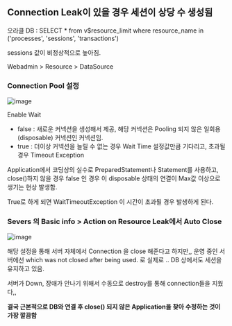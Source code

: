 ## Connection Leak이 있을 경우 세션이 상당 수 생성됨

오라클 DB : SELECT * from v$resource_limit where resource_name in ('processes', 'sessions', 'transactions')

sessions 값이 비정상적으로 높아짐.


Webadmin > Resource > DataSource 

### Connection Pool 설정
![image](https://user-images.githubusercontent.com/99159721/162127631-cde938bb-c981-4f38-81aa-cc486cec15f2.png)


Enable Wait 
 - false : 새로운 커넥션을 생성해서 제공, 해당 커넥션은 Pooling 되지 않은 일회용(disposable) 커넥션인 커넥션임.
 - true : 더이상 커넥션을 늘릴 수 없는 경우 Wait Time 설정값만큼 기다리고, 초과될 경우 Timeout Exception 

Application에서 코딩상의 실수로 PreparedStatement나 Statement를 사용하고, close()하지 않을 경우 
false 인 경우 이 disposable 상태의 연결이 Max값 이상으로 생기는 현상 발생함.

True로 하게 되면 WaitTimeoutException 이 시간이 초과될 경우 발생하게 된다.

### Severs 의 Basic info > Action on Resource Leak에서 Auto Close

![image](https://user-images.githubusercontent.com/99159721/162133445-eaac1e95-e1b2-491f-8079-264f109c209f.png)

해당 설정을 통해 서버 자체에서 Connection 을 close 해준다고 하지만,,
운영 중인 서버에선 which was not closed after being used. 로 실제로 .. DB 상에서도 세션을 유지하고 있음.

서버가 Down, 장애가 안나기 위해서 수동으로 destroy를 통해 connection들을 지웠다,, 

**결국 근본적으로 DB와 연결 후 close() 되지 않은 Application을 찾아 수정하는 것이 가장 깔끔함**

